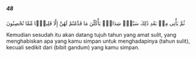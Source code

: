 ##### 48

<span class="ayah">ثُمَّ يَأْتِى مِنۢ بَعْدِ ذَٰلِكَ سَبْعٌۭ شِدَادٌۭ يَأْكُلْنَ مَا قَدَّمْتُمْ لَهُنَّ إِلَّا قَلِيلًۭا مِّمَّا تُحْصِنُونَ</span>

<span class="ayah_translation">Kemudian sesudah itu akan datang tujuh tahun yang amat sulit, yang menghabiskan apa yang kamu simpan untuk menghadapinya (tahun sulit), kecuali sedikit dari (bibit gandum) yang kamu simpan.</span>
